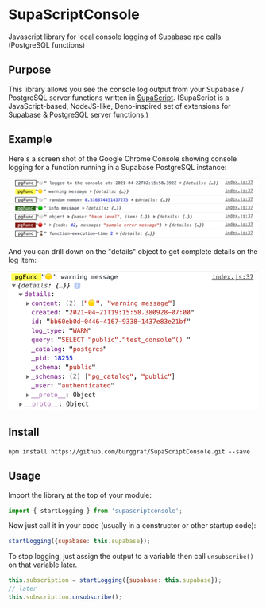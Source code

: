 # SupaScriptConsole
Javascript library for local console logging of Supabase rpc calls (PostgreSQL functions)

## Purpose
This library allows you see the console log output from your Supabase / PostgreSQL server functions written in [SupaScript](https://github.com/burggraf/SupaScript).  (SupaScript is a JavaScript-based, NodeJS-like, Deno-inspired set of extensions for Supabase & PostgreSQL server functions.)

## Example
Here's a screen shot of the Google Chrome Console showing console logging for a function running in a Supabase PostgreSQL instance:

![Chrome Debugger](./docs/sample_chrome_console_output.png)

And you can drill down on the "details" object to get complete details on the log item:

![Details Drill-down](./docs/sample_chome_console_details.png)

## Install
```
npm install https://github.com/burggraf/SupaScriptConsole.git --save
```

## Usage
Import the library at the top of your module:
```js
import { startLogging } from 'supascriptconsole';
```
Now just call it in your code (usually in a constructor or other startup code):
```js
startLogging({supabase: this.supabase});
```
To stop logging, just assign the output to a variable then call `unsubscribe()` on that variable later.
```js
this.subscription = startLogging({supabase: this.supabase});
// later
this.subscription.unsubscribe();
```
